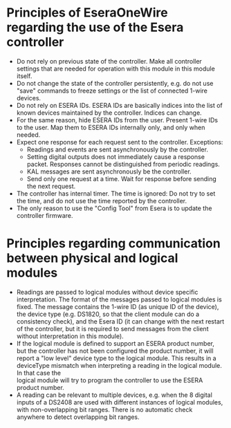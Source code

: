 # Principles of EseraOneWire regarding the use of the Esera controller

* Do not rely on previous state of the controller. Make all controller settings that are needed for operation 
with this module in this module itself.
* Do not change the state of the controller persistently, e.g. do not use "save" commands to freeze settings 
or the list of connected 1-wire devices.
* Do not rely on ESERA IDs. ESERA IDs are basically indices into the list of known devices maintained by 
the controller. Indices can change.
* For the same reason, hide ESERA IDs from the user. Present 1-wire IDs to the user. Map them to ESERA IDs
internally only, and only when needed.
* Expect one response for each request sent to the controller. Exceptions:
    * Readings and events are sent asynchronously by the controller.
    * Setting digital outputs does not immediately cause a response packet. Responses cannot be 
    distinguished from periodic readings.
    * KAL messages are sent asynchronously be the controller.
    * Send only one request at a time. Wait for response before sending the next request.
* The controller has internal timer. The time is ignored: Do not try to set the time, and do not use the
time reported by the controller.
* The only reason to use the "Config Tool" from Esera is to update the controller firmware.

# Principles regarding communication between physical and logical modules

* Readings are passed to logical modules without device specific interpretation. The format of the messages 
passed to logical modules is fixed. The message contains the 1-wire ID (as unique ID of the device), the device 
type (e.g. DS1820, so that the client module can do a consistency check), and the Esera ID (it can change 
with the next restart of the controller, but it is required to send messages from the client without 
interpretation in this module).
* If the logical module is defined to support an ESERA product number, but the controller has not been 
configured the product number, it will report a "low level" device type to the logical module. This 
results in a deviceType mismatch when interpreting a reading in the logical module. In that case the  
logical module will try to program the controller to use the ESERA product number.
* A reading can be relevant to multiple devices, e.g. when the 8 digital inputs of a DS2408 are used with 
different instances of logical modules, with non-overlapping bit ranges. There is no automatic check  
anywhere to detect overlapping bit ranges.
